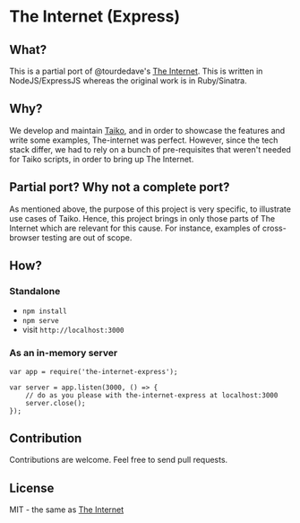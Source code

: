 # The Internet (Express)

## What?

This is a partial port of @tourdedave's [The Internet](https://github.com/tourdedave/the-internet). This is written in NodeJS/ExpressJS whereas the original work is in Ruby/Sinatra.


## Why?

We develop and maintain [Taiko](https://github.com/getgauge/taiko), and in order to showcase the features and write some examples, The-internet was perfect. However, since the tech stack differ, we had to rely on a bunch of pre-requisites that weren't needed for Taiko scripts, in order to bring up The Internet. 

## Partial port? Why not a complete port?

As mentioned above, the purpose of this project is very specific, to illustrate use cases of Taiko. Hence, this project brings in only those parts of The Internet which are relevant for this cause. For instance, examples of cross-browser testing are out of scope.

## How?

### Standalone

- `npm install`
- `npm serve`
- visit `http://localhost:3000`

### As an in-memory server

```
var app = require('the-internet-express');

var server = app.listen(3000, () => {
    // do as you please with the-internet-express at localhost:3000
    server.close();
});

```

## Contribution

Contributions are welcome. Feel free to send pull requests.

## License

MIT - the same as [The Internet](https://raw.githubusercontent.com/tourdedave/the-internet/master/license.txt)